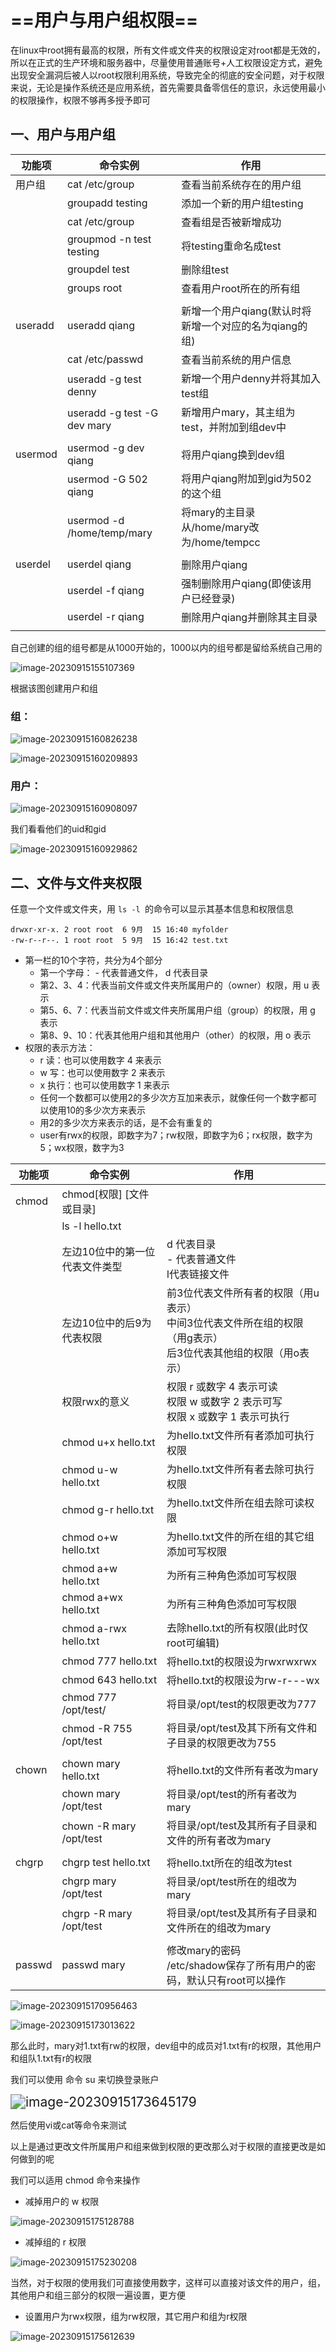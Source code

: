 # ==用户与用户组权限==

在linux中root拥有最高的权限，所有文件或文件夹的权限设定对root都是无效的，所以在正式的生产环境和服务器中，尽量使用普通账号+人工权限设定方式，避免出现安全漏洞后被人以root权限利用系统，导致完全的彻底的安全问题，对于权限来说，无论是操作系统还是应用系统，首先需要具备零信任的意识，永远使用最小的权限操作，权限不够再多授予即可

## 一、用户与用户组

| 功能项  | 命令实例                    | 作用                                                   |
| ------- | --------------------------- | ------------------------------------------------------ |
| 用户组  | cat /etc/group              | 查看当前系统存在的用户组                               |
|         | groupadd testing            | 添加一个新的用户组testing                              |
|         | cat /etc/group              | 查看组是否被新增成功                                   |
|         | groupmod -n test testing    | 将testing重命名成test                                  |
|         | groupdel test               | 删除组test                                             |
|         | groups root                 | 查看用户root所在的所有组                               |
|         |                             |                                                        |
| useradd | useradd qiang               | 新增一个用户qiang(默认时将新增一个对应的名为qiang的组) |
|         | cat /etc/passwd             | 查看当前系统的用户信息                                 |
|         | useradd -g test denny       | 新增一个用户denny并将其加入test组                      |
|         | useradd -g test -G dev mary | 新增用户mary，其主组为test，并附加到组dev中            |
|         |                             |                                                        |
| usermod | usermod -g dev qiang        | 将用户qiang换到dev组                                   |
|         | usermod -G 502 qiang        | 将用户qiang附加到gid为502的这个组                      |
|         | usermod -d /home/temp/mary  | 将mary的主目录从/home/mary改为/home/tempcc             |
|         |                             |                                                        |
| userdel | userdel qiang               | 删除用户qiang                                          |
|         | userdel -f qiang            | 强制删除用户qiang(即使该用户已经登录)                  |
|         | userdel -r qiang            | 删除用户qiang并删除其主目录                            |
|         |                             |                                                        |

自己创建的组的组号都是从1000开始的，1000以内的组号都是留给系统自己用的

![image-20230915155107369](https://gitee.com/ymq_typroa/typroa/raw/main/image-20230915155107369.png)

根据该图创建用户和组

### 组：

![image-20230915160826238](https://gitee.com/ymq_typroa/typroa/raw/main/image-20230915160826238.png)

![image-20230915160209893](https://gitee.com/ymq_typroa/typroa/raw/main/image-20230915160209893.png)

### 用户：

![image-20230915160908097](https://gitee.com/ymq_typroa/typroa/raw/main/image-20230915160908097.png)

我们看看他们的uid和gid

![image-20230915160929862](https://gitee.com/ymq_typroa/typroa/raw/main/image-20230915160929862.png)







## 二、文件与文件夹权限

任意一个文件或文件夹，用 `ls -l `的命令可以显示其基本信息和权限信息

```
drwxr-xr-x. 2 root root  6 9月  15 16:40 myfolder
-rw-r--r--. 1 root root  5 9月  15 16:42 test.txt

```

- 第一栏的10个字符，共分为4个部分
  - 第一个字母： - 代表普通文件， d 代表目录
  - 第2、3、4：代表当前文件或文件夹所属用户的（owner）权限，用 u 表示
  - 第5、6、7：代表当前文件或文件夹所属用户组（group）的权限，用 g 表示
  - 第8、9、10：代表其他用户组和其他用户（other）的权限，用 o 表示 
- 权限的表示方法：
  - r 读：也可以使用数字 4 来表示
  - w 写：也可以使用数字 2 来表示
  - x 执行：也可以使用数字 1 来表示
  - 任何一个数都可以使用2的多少次方互加来表示，就像任何一个数字都可以使用10的多少次方来表示
  - 用2的多少次方来表示的话，是不会有重复的
  - user有rwx的权限，即数字为7；rw权限，即数字为6；rx权限，数字为5；wx权限，数字为3

| 功能项 | 命令实例                       | 作用                                                         |
| ------ | ------------------------------ | ------------------------------------------------------------ |
| chmod  | chmod[权限] [文件或目录]       |                                                              |
|        | ls -l hello.txt                |                                                              |
|        | 左边10位中的第一位代表文件类型 | d 代表目录<br />- 代表普通文件<br />l代表链接文件            |
|        | 左边10位中的后9为代表权限      | 前3位代表文件所有者的权限（用u表示）<br />中间3位代表文件所在组的权限（用g表示）<br />后3位代表其他组的权限（用o表示） |
|        | 权限rwx的意义                  | 权限 r 或数字 4 表示可读<br />权限 w 或数字 2 表示可写<br />权限 x 或数字 1 表示可执行 |
|        | chmod u+x hello.txt            | 为hello.txt文件所有者添加可执行权限                          |
|        | chmod u-w hello.txt            | 为hello.txt文件所有者去除可执行权限                          |
|        | chmod g-r hello.txt            | 为hello.txt文件所在组去除可读权限                            |
|        | chmod o+w hello.txt            | 为hello.txt文件的所在组的其它组添加可写权限                  |
|        | chmod a+w hello.txt            | 为所有三种角色添加可写权限                                   |
|        | chmod a+wx hello.txt           | 为所有三种角色添加可写权限                                   |
|        | chmod a-rwx hello.txt          | 去除hello.txt的所有权限(此时仅root可编辑)                    |
|        | chmod 777 hello.txt            | 将hello.txt的权限设为rwxrwxrwx                               |
|        | chmod 643 hello.txt            | 将hello.txt的权限设为rw-r---wx                               |
|        | chmod 777 /opt/test/           | 将目录/opt/test的权限更改为777                               |
|        | chmod -R 755 /opt/test         | 将目录/opt/test及其下所有文件和子目录的权限更改为755         |
|        |                                |                                                              |
| chown  | chown mary hello.txt           | 将hello.txt的文件所有者改为mary                              |
|        | chown mary /opt/test           | 将目录/opt/test的所有者改为mary                              |
|        | chown -R mary /opt/test        | 将目录/opt/test及其所有子目录和文件的所有者改为mary          |
|        |                                |                                                              |
| chgrp  | chgrp test hello.txt           | 将hello.txt所在的组改为test                                  |
|        | chgrp mary /opt/test           | 将目录/opt/test所在的组改为mary                              |
|        | chgrp -R mary /opt/test        | 将目录/opt/test及其所有子目录和文件所在的组改为mary          |
|        |                                |                                                              |
| passwd | passwd mary                    | 修改mary的密码<br />/etc/shadow保存了所有用户的密码，默认只有root可以操作 |

![image-20230915170956463](https://gitee.com/ymq_typroa/typroa/raw/main/image-20230915170956463.png)

![image-20230915173013622](https://gitee.com/ymq_typroa/typroa/raw/main/image-20230915173013622.png)

那么此时，mary对1.txt有rw的权限，dev组中的成员对1.txt有r的权限，其他用户和组队1.txt有r的权限

我们可以使用 命令 su 来切换登录账户

<img src="https://gitee.com/ymq_typroa/typroa/raw/main/image-20230915173645179.png" alt="image-20230915173645179" style="zoom:150%;" />

然后使用vi或cat等命令来测试

以上是通过更改文件所属用户和组来做到权限的更改那么对于权限的直接更改是如何做到的呢

我们可以适用 chmod 命令来操作

- 减掉用户的 w 权限

![image-20230915175128788](https://gitee.com/ymq_typroa/typroa/raw/main/image-20230915175128788.png)

- 减掉组的 r 权限

![image-20230915175230208](https://gitee.com/ymq_typroa/typroa/raw/main/image-20230915175230208.png)

当然，对于权限的使用我们可直接使用数字，这样可以直接对该文件的用户，组，其他用户和组三部分的权限一遍设置，更方便

- 设置用户为rwx权限，组为rw权限，其它用户和组为r权限

![image-20230915175612639](https://gitee.com/ymq_typroa/typroa/raw/main/image-20230915175612639.png)


